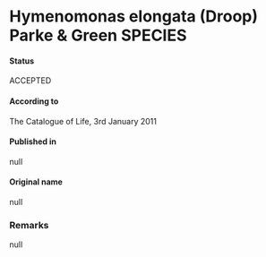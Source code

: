 Hymenomonas elongata (Droop) Parke & Green SPECIES
=======

#### Status
ACCEPTED

#### According to
The Catalogue of Life, 3rd January 2011

#### Published in
null

#### Original name
null

### Remarks
null